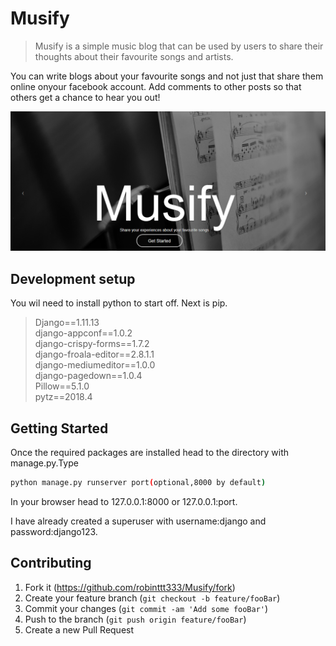 # Musify
> Musify is a simple music blog that can be used by users to share their thoughts about their favourite songs and artists. 

You can write blogs about your favourite songs and not just that share them online onyour facebook account.
Add comments to other posts so that others get a chance to hear you out!

![Musify homepage](https://github.com/robinttt333/Musify/blob/master/Capture.PNG)

## Development setup

You wil need to install python to start off.
Next is pip.

>Django==1.11.13  
>django-appconf==1.0.2  
>django-crispy-forms==1.7.2  
>django-froala-editor==2.8.1.1  
>django-mediumeditor==1.0.0  
>django-pagedown==1.0.4  
>Pillow==5.1.0  
>pytz==2018.4  

## Getting Started

Once the required packages are installed head to the directory with manage.py.Type

```sh
python manage.py runserver port(optional,8000 by default)
```
In your browser head to 127.0.0.1:8000 or 127.0.0.1:port.

I have already created a superuser with username:django and password:django123.

## Contributing

1. Fork it (<https://github.com/robinttt333/Musify/fork>)
2. Create your feature branch (`git checkout -b feature/fooBar`)
3. Commit your changes (`git commit -am 'Add some fooBar'`)
4. Push to the branch (`git push origin feature/fooBar`)
5. Create a new Pull Request

